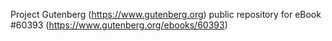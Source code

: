 Project Gutenberg (https://www.gutenberg.org) public repository for eBook #60393 (https://www.gutenberg.org/ebooks/60393)

